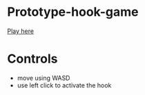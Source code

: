 # Prototype-hook-game

[Play here](https://codyadam.github.io/game__2d-prototype/)

# Controls 
- move using WASD
- use left click to activate the hook
